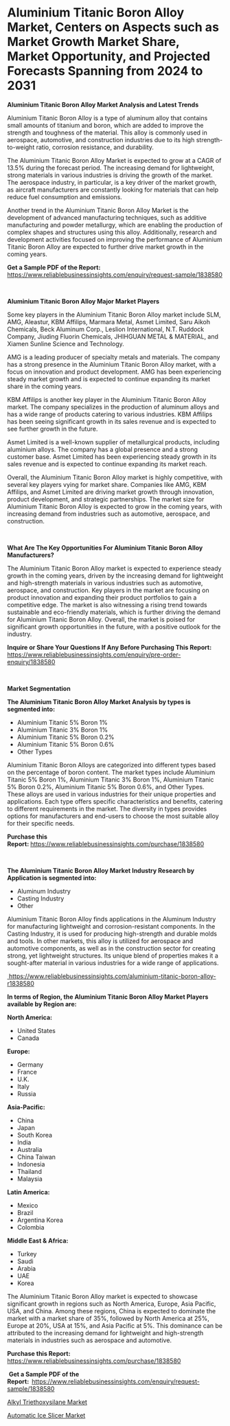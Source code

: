 <p><h1>Aluminium Titanic Boron Alloy Market, Centers on Aspects such as Market Growth Market Share, Market Opportunity, and Projected Forecasts Spanning from 2024 to 2031</h1></p><p><strong>Aluminium Titanic Boron Alloy Market Analysis and Latest Trends</strong></p>
<p><p>Aluminium Titanic Boron Alloy is a type of aluminum alloy that contains small amounts of titanium and boron, which are added to improve the strength and toughness of the material. This alloy is commonly used in aerospace, automotive, and construction industries due to its high strength-to-weight ratio, corrosion resistance, and durability.</p><p>The Aluminium Titanic Boron Alloy Market is expected to grow at a CAGR of 13.5% during the forecast period. The increasing demand for lightweight, strong materials in various industries is driving the growth of the market. The aerospace industry, in particular, is a key driver of the market growth, as aircraft manufacturers are constantly looking for materials that can help reduce fuel consumption and emissions.</p><p>Another trend in the Aluminium Titanic Boron Alloy Market is the development of advanced manufacturing techniques, such as additive manufacturing and powder metallurgy, which are enabling the production of complex shapes and structures using this alloy. Additionally, research and development activities focused on improving the performance of Aluminium Titanic Boron Alloy are expected to further drive market growth in the coming years.</p></p>
<p><strong>Get a Sample PDF of the Report:&nbsp;</strong> <a href="https://www.reliablebusinessinsights.com/enquiry/request-sample/1838580">https://www.reliablebusinessinsights.com/enquiry/request-sample/1838580</a></p>
<p>&nbsp;</p>
<p><strong>Aluminium Titanic Boron Alloy Major Market Players</strong></p>
<p><p>Some key players in the Aluminium Titanic Boron Alloy market include SLM, AMG, Aleastur, KBM Affilips, Marmara Metal, Asmet Limited, Saru Aikoh Chemicals, Beck Aluminum Corp., Leslion International, N.T. Ruddock Company, Jiuding Fluorin Chemicals, JHIHGUAN METAL & MATERIAL, and Xiamen Sunline Science and Technology.</p><p>AMG is a leading producer of specialty metals and materials. The company has a strong presence in the Aluminium Titanic Boron Alloy market, with a focus on innovation and product development. AMG has been experiencing steady market growth and is expected to continue expanding its market share in the coming years.</p><p>KBM Affilips is another key player in the Aluminium Titanic Boron Alloy market. The company specializes in the production of aluminum alloys and has a wide range of products catering to various industries. KBM Affilips has been seeing significant growth in its sales revenue and is expected to see further growth in the future.</p><p>Asmet Limited is a well-known supplier of metallurgical products, including aluminium alloys. The company has a global presence and a strong customer base. Asmet Limited has been experiencing steady growth in its sales revenue and is expected to continue expanding its market reach.</p><p>Overall, the Aluminium Titanic Boron Alloy market is highly competitive, with several key players vying for market share. Companies like AMG, KBM Affilips, and Asmet Limited are driving market growth through innovation, product development, and strategic partnerships. The market size for Aluminium Titanic Boron Alloy is expected to grow in the coming years, with increasing demand from industries such as automotive, aerospace, and construction.</p></p>
<p>&nbsp;</p>
<p><strong>What Are The Key Opportunities For Aluminium Titanic Boron Alloy Manufacturers?</strong></p>
<p><p>The Aluminium Titanic Boron Alloy market is expected to experience steady growth in the coming years, driven by the increasing demand for lightweight and high-strength materials in various industries such as automotive, aerospace, and construction. Key players in the market are focusing on product innovation and expanding their product portfolios to gain a competitive edge. The market is also witnessing a rising trend towards sustainable and eco-friendly materials, which is further driving the demand for Aluminium Titanic Boron Alloy. Overall, the market is poised for significant growth opportunities in the future, with a positive outlook for the industry.</p></p>
<p><strong>Inquire or Share Your Questions If Any Before Purchasing This Report:</strong> <a href="https://www.reliablebusinessinsights.com/enquiry/pre-order-enquiry/1838580">https://www.reliablebusinessinsights.com/enquiry/pre-order-enquiry/1838580</a></p>
<p>&nbsp;</p>
<p><strong>Market Segmentation</strong></p>
<p><strong>The Aluminium Titanic Boron Alloy Market Analysis by types is segmented into:</strong></p>
<p><ul><li>Aluminium Titanic 5% Boron 1%</li><li>Aluminium Titanic 3% Boron 1%</li><li>Aluminium Titanic 5% Boron 0.2%</li><li>Aluminium Titanic 5% Boron 0.6%</li><li>Other Types</li></ul></p>
<p><p>Aluminium Titanic Boron Alloys are categorized into different types based on the percentage of boron content. The market types include Aluminium Titanic 5% Boron 1%, Aluminium Titanic 3% Boron 1%, Aluminium Titanic 5% Boron 0.2%, Aluminium Titanic 5% Boron 0.6%, and Other Types. These alloys are used in various industries for their unique properties and applications. Each type offers specific characteristics and benefits, catering to different requirements in the market. The diversity in types provides options for manufacturers and end-users to choose the most suitable alloy for their specific needs.</p></p>
<p><strong>Purchase this Report:&nbsp;</strong><a href="https://www.reliablebusinessinsights.com/purchase/1838580">https://www.reliablebusinessinsights.com/purchase/1838580</a></p>
<p>&nbsp;</p>
<p><strong>The Aluminium Titanic Boron Alloy Market Industry Research by Application is segmented into:</strong></p>
<p><ul><li>Aluminum Industry</li><li>Casting Industry</li><li>Other</li></ul></p>
<p><p>Aluminium Titanic Boron Alloy finds applications in the Aluminum Industry for manufacturing lightweight and corrosion-resistant components. In the Casting Industry, it is used for producing high-strength and durable molds and tools. In other markets, this alloy is utilized for aerospace and automotive components, as well as in the construction sector for creating strong, yet lightweight structures. Its unique blend of properties makes it a sought-after material in various industries for a wide range of applications.</p></p>
<p><a href="https://www.reliablebusinessinsights.com/aluminium-titanic-boron-alloy-r1838580">&nbsp;https://www.reliablebusinessinsights.com/aluminium-titanic-boron-alloy-r1838580</a></p>
<p><strong>In terms of Region, the Aluminium Titanic Boron Alloy Market Players available by Region are:</strong></p>
<p>
    <p> <strong> North America: </strong>
        <ul>
            <li>United States</li>
            <li>Canada</li>
        </ul>
        </p> 
    <p> <strong> Europe: </strong>
        <ul>
            <li>Germany</li>
            <li>France</li>
            <li>U.K.</li>
            <li>Italy</li>
            <li>Russia</li>
        </ul>
        </p> 
    <p> <strong> Asia-Pacific: </strong>
        <ul>
            <li>China</li>
            <li>Japan</li>
            <li>South Korea</li>
            <li>India</li>
            <li>Australia</li>
            <li>China Taiwan</li>
            <li>Indonesia</li>
            <li>Thailand</li>
            <li>Malaysia</li>
        </ul>
        </p> 
    <p> <strong> Latin America: </strong>
        <ul>
            <li>Mexico</li>
            <li>Brazil</li>
            <li>Argentina Korea</li>
            <li>Colombia</li>
        </ul>
        </p> 
    <p> <strong> Middle East & Africa: </strong>
        <ul>
            <li>Turkey</li>
            <li>Saudi</li>
            <li>Arabia</li>
            <li>UAE</li>
            <li>Korea</li>
        </ul>
    </p>
    </p>
<p><p>The Aluminium Titanic Boron Alloy market is expected to showcase significant growth in regions such as North America, Europe, Asia Pacific, USA, and China. Among these regions, China is expected to dominate the market with a market share of 35%, followed by North America at 25%, Europe at 20%, USA at 15%, and Asia Pacific at 5%. This dominance can be attributed to the increasing demand for lightweight and high-strength materials in industries such as aerospace and automotive.</p></p>
<p><strong>Purchase this Report: </strong><a href="https://www.reliablebusinessinsights.com/purchase/1838580">https://www.reliablebusinessinsights.com/purchase/1838580</a></p>
<p>&nbsp;<strong>Get a Sample PDF of the Report:&nbsp;&nbsp;</strong><a href="https://www.reliablebusinessinsights.com/enquiry/request-sample/1838580">https://www.reliablebusinessinsights.com/enquiry/request-sample/1838580</a></p>
<p><strong></strong></p>
<p><p><a href="https://github.com/yoshih12/Market-Research-Report-List-3/blob/main/alkyl-triethoxysilane-market.md">Alkyl Triethoxysilane Market</a></p><p><a href="https://view.publitas.com/reportprime-1/automatic-ice-slicer-market-investigation-industry-evolution-and-forecast-till-2031/">Automatic Ice Slicer Market</a></p></p>